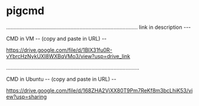 # pigcmd

........................................................................................
link in description ---

CMD in VM -- (copy and paste in URL) --

https://drive.google.com/file/d/1BlX31fu0R-vYbrcHzNykUXI8WXBqVMo3/view?usp=drive_link

.........................................................................................

CMD in Ubuntu -- (copy and paste in URL) --

https://drive.google.com/file/d/168ZHA2VjXX80T9Pm7ReKf8m3bcLhiK53/view?usp=sharing
